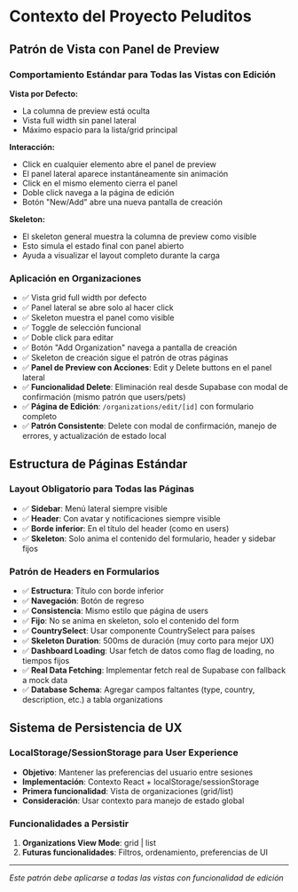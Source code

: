 # Contexto del Proyecto Peluditos

## Patrón de Vista con Panel de Preview

### Comportamiento Estándar para Todas las Vistas con Edición

**Vista por Defecto:**
- La columna de preview está oculta
- Vista full width sin panel lateral
- Máximo espacio para la lista/grid principal

**Interacción:**
- Click en cualquier elemento abre el panel de preview
- El panel lateral aparece instantáneamente sin animación
- Click en el mismo elemento cierra el panel
- Doble click navega a la página de edición
- Botón "New/Add" abre una nueva pantalla de creación

**Skeleton:**
- El skeleton general muestra la columna de preview como visible
- Esto simula el estado final con panel abierto
- Ayuda a visualizar el layout completo durante la carga

### Aplicación en Organizaciones
- ✅ Vista grid full width por defecto
- ✅ Panel lateral se abre solo al hacer click
- ✅ Skeleton muestra el panel como visible
- ✅ Toggle de selección funcional
- ✅ Doble click para editar
- ✅ Botón "Add Organization" navega a pantalla de creación
- ✅ Skeleton de creación sigue el patrón de otras páginas
- ✅ **Panel de Preview con Acciones**: Edit y Delete buttons en el panel lateral
- ✅ **Funcionalidad Delete**: Eliminación real desde Supabase con modal de confirmación (mismo patrón que users/pets)
- ✅ **Página de Edición**: `/organizations/edit/[id]` con formulario completo
- ✅ **Patrón Consistente**: Delete con modal de confirmación, manejo de errores, y actualización de estado local

## Estructura de Páginas Estándar

### Layout Obligatorio para Todas las Páginas
- ✅ **Sidebar**: Menú lateral siempre visible
- ✅ **Header**: Con avatar y notificaciones siempre visible
- ✅ **Borde inferior**: En el título del header (como en users)
- ✅ **Skeleton**: Solo anima el contenido del formulario, header y sidebar fijos

### Patrón de Headers en Formularios
- ✅ **Estructura**: Título con borde inferior
- ✅ **Navegación**: Botón de regreso
- ✅ **Consistencia**: Mismo estilo que página de users
- ✅ **Fijo**: No se anima en skeleton, solo el contenido del form
- ✅ **CountrySelect**: Usar componente CountrySelect para países
- ✅ **Skeleton Duration**: 500ms de duración (muy corto para mejor UX)
- ✅ **Dashboard Loading**: Usar fetch de datos como flag de loading, no tiempos fijos
- ✅ **Real Data Fetching**: Implementar fetch real de Supabase con fallback a mock data
- ✅ **Database Schema**: Agregar campos faltantes (type, country, description, etc.) a tabla organizations

## Sistema de Persistencia de UX

### LocalStorage/SessionStorage para User Experience
- **Objetivo**: Mantener las preferencias del usuario entre sesiones
- **Implementación**: Contexto React + localStorage/sessionStorage
- **Primera funcionalidad**: Vista de organizaciones (grid/list)
- **Consideración**: Usar contexto para manejo de estado global

### Funcionalidades a Persistir
1. **Organizations View Mode**: grid | list
2. **Futuras funcionalidades**: Filtros, ordenamiento, preferencias de UI

---
*Este patrón debe aplicarse a todas las vistas con funcionalidad de edición*